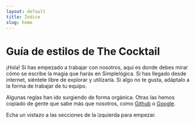 ```yaml
---
layout: default
title: Índice
slug: home
---
```


# Guía de estilos de The Cocktail

¡Hola! Si has empezado a trabajar con nosotros, aquí es donde debes mirar cómo
se escribe la magia que harás en Simplelógica. Si has llegado desde internet, siéntete libre de
explorar y utilizarla. Si algo no te gusta, adáptalo a la forma de trabajar de tu equipo.

Algunas reglas han ido surgiendo de forma orgánica. Otras las hemos copiado de gente que sabe más que nosotros, como
[Github](https://github.com/styleguide) o [Google](http://google-styleguide.googlecode.com/svn/trunk/htmlcssguide.xml).

Echa un vistazo a las secciones de la izquierda para empezar.
